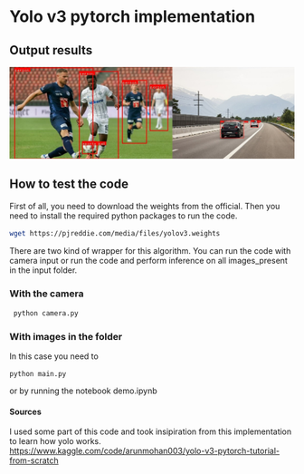 # Yolo v3 pytorch implementation

## Output results

![alt text](example.jpg)

## How to test the code 

First of all, you need to download the weights from the official. Then you need to install the required python packages to run the code.

```bash
wget https://pjreddie.com/media/files/yolov3.weights
```

There are two kind of wrapper for this algorithm. You can run the code with camera input or run the code and perform inference on all images_present in the input folder.

### With the camera

``` bash
 python camera.py
```

### With images in the folder

In this case you need to 

```
python main.py
```

or by running the notebook demo.ipynb


#### Sources

I used some part of this code and took insipiration from this implementation to learn how yolo works.
https://www.kaggle.com/code/arunmohan003/yolo-v3-pytorch-tutorial-from-scratch
